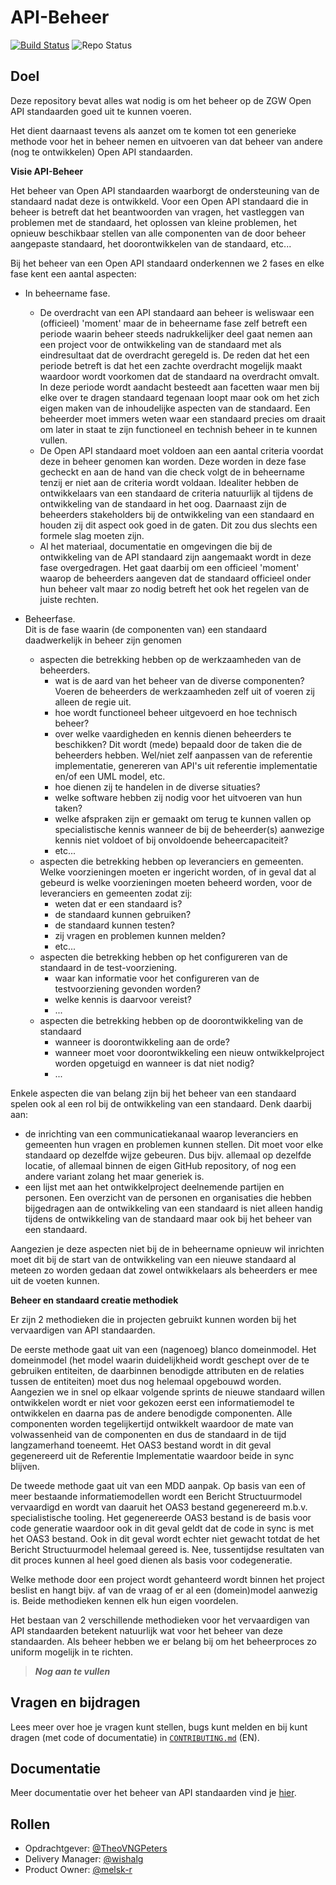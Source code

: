 API-Beheer
=====
[![Build Status](https://jenkins.nlx.io/job/gemma-zaken-build-and-test/badge/icon?style=plastic)](https://jenkins.nlx.io/) ![Repo Status](https://img.shields.io/badge/status-concept-lightgrey.svg?style=plastic)

## Doel

Deze repository bevat alles wat nodig is om het beheer op de ZGW Open API standaarden goed uit te kunnen voeren.

Het dient daarnaast tevens als aanzet om te komen tot een generieke methode voor het in beheer nemen en uitvoeren van dat beheer van andere (nog te ontwikkelen) Open API standaarden.

**Visie API-Beheer** 

Het beheer van Open API standaarden waarborgt de ondersteuning van de standaard nadat deze is ontwikkeld.
Voor een Open API standaard die in beheer is betreft dat het beantwoorden van vragen, het vastleggen van problemen met de standaard, het oplossen van kleine problemen, het opnieuw beschikbaar stellen van alle componenten van de door beheer aangepaste standaard, het doorontwikkelen van de standaard, etc... 

Bij het beheer van een Open API standaard onderkennen we 2 fases en elke fase kent een aantal aspecten:
* In beheername fase.
  + De overdracht van een API standaard aan beheer is weliswaar een (officieel) 'moment' maar de in beheername fase zelf betreft een periode waarin beheer steeds nadrukkelijker deel gaat nemen aan een project voor de ontwikkeling van de standaard met als eindresultaat dat de overdracht geregeld is. De reden dat het een periode betreft is dat het een zachte overdracht mogelijk maakt waardoor wordt voorkomen dat de standaard na overdracht omvalt. In deze periode wordt aandacht besteedt aan facetten waar men bij elke over te dragen standaard tegenaan loopt maar ook om het zich eigen maken van de inhoudelijke aspecten van de standaard. Een beheerder moet immers weten waar een standaard precies om draait om later in staat te zijn functioneel en technish beheer in te kunnen vullen.
  + De Open API standaard moet voldoen aan een aantal criteria voordat deze in beheer genomen kan worden.
    Deze worden in deze fase gecheckt en aan de hand van die check volgt de in beheername tenzij er niet aan de
    criteria wordt voldaan. Idealiter hebben de ontwikkelaars van een standaard de criteria natuurlijk al tijdens de
    ontwikkeling van de standaard in het oog. Daarnaast zijn de beheerders stakeholders bij de ontwikkeling van een standaard 
    en houden zij dit aspect ook goed in de gaten. Dit zou dus slechts een formele slag moeten zijn.
  + Al het materiaal, documentatie en omgevingen die bij de ontwikkeling van de API standaard zijn aangemaakt wordt in deze fase overgedragen. Het gaat daarbij om een officieel 'moment' waarop de beheerders aangeven dat de standaard officieel onder hun beheer valt maar zo nodig betreft het ook het regelen van de juiste rechten.
  
* Beheerfase.<br/>
  Dit is de fase waarin (de componenten van) een standaard daadwerkelijk in beheer zijn genomen
  - aspecten die betrekking hebben op de werkzaamheden van de beheerders.
    + wat is de aard van het beheer van de diverse componenten? Voeren de beheerders de werkzaamheden zelf uit of voeren zij alleen de regie uit.
    + hoe wordt functioneel beheer uitgevoerd en hoe technisch beheer?
    + over welke vaardigheden en kennis dienen beheerders te beschikken? 
    Dit wordt (mede) bepaald door de taken die de beheerders hebben. Wel/niet zelf aanpassen van de referentie implementatie, genereren van API's uit referentie implementatie en/of een UML model, etc.
    + hoe dienen zij te handelen in de diverse situaties?
    + welke software hebben zij nodig voor het uitvoeren van hun taken?
    + welke afspraken zijn er gemaakt om terug te kunnen vallen op specialistische kennis wanneer de bij de beheerder(s) aanwezige 
      kennis niet voldoet of bij onvoldoende beheercapaciteit?
    + etc...
  - aspecten die betrekking hebben op leveranciers en gemeenten.
    Welke voorzieningen moeten er ingericht worden, of in geval dat al gebeurd is welke voorzieningen moeten
    beheerd worden, voor de leveranciers en gemeenten zodat zij:
    + weten dat er een standaard is?
    + de standaard kunnen gebruiken?
    + de standaard kunnen testen? 
    + zij vragen en problemen kunnen melden?
    + etc...
  - aspecten die betrekking hebben op het configureren van de standaard in de test-voorziening.
    + waar kan informatie voor het configureren van de testvoorziening gevonden worden?
    + welke kennis is daarvoor vereist?
    + ...
  - aspecten die betrekking hebben op de doorontwikkeling van de standaard
    + wanneer is doorontwikkeling aan de orde?
    + wanneer moet voor doorontwikkeling een nieuw ontwikkelproject worden opgetuigd en wanneer is dat niet nodig?
    + ... 
    
Enkele aspecten die van belang zijn bij het beheer van een standaard spelen ook al een rol bij de ontwikkeling van een standaard.
Denk daarbij aan:
* de inrichting van een communicatiekanaal waarop leveranciers en gemeenten hun vragen en problemen kunnen stellen.
Dit moet voor elke standaard op dezelfde wijze gebeuren. Dus bijv. allemaal op dezelfde locatie, of allemaal binnen de eigen GitHub repository, of nog een andere variant zolang het maar generiek is.
* een lijst met aan het ontwikkelproject deelnemende partijen en personen.
Een overzicht van de personen en organisaties die hebben bijgedragen aan de ontwikkeling van een standaard is niet alleen handig tijdens de ontwikkeling van de standaard maar ook bij het beheer van een standaard.

Aangezien je deze aspecten niet bij de in beheername opnieuw wil inrichten moet dit bij de start van de ontwikkeling van een nieuwe standaard al meteen zo worden gedaan dat zowel ontwikkelaars als beheerders er mee uit de voeten kunnen.

**Beheer en standaard creatie methodiek**

Er zijn 2 methodieken die in projecten gebruikt kunnen worden bij het vervaardigen van API standaarden.

De eerste methode gaat uit van een (nagenoeg) blanco domeinmodel. Het domeinmodel (het model waarin duidelijkheid wordt geschept over de te gebruiken entiteiten, de daarbinnen benodigde attributen en de relaties tussen de entiteiten) moet dus nog helemaal opgebouwd worden.
Aangezien we in snel op elkaar volgende sprints de nieuwe standaard willen ontwikkelen wordt er niet voor gekozen eerst een informatiemodel te ontwikkelen en daarna pas de andere benodigde componenten. Alle componenten worden tegelijkertijd ontwikkelt waardoor de mate van volwassenheid van de componenten en dus de standaard in de tijd langzamerhand toeneemt. Het OAS3 bestand wordt in dit geval gegenereerd uit de Referentie Implementatie waardoor beide in sync blijven.

De tweede methode gaat uit van een MDD aanpak. Op basis van een of meer bestaande informatiemodellen wordt een Bericht Structuurmodel vervaardigd en wordt van daaruit het OAS3 bestand gegenereerd m.b.v. specialistische tooling. Het gegenereerde OAS3 bestand is de basis voor code generatie waardoor ook in dit geval geldt dat de code in sync is met het OAS3 bestand. Ook in dit geval wordt echter niet gewacht totdat de het Bericht Structuurmodel helemaal gereed is. Nee, tussentijdse resultaten van dit proces kunnen al heel goed dienen als basis voor codegeneratie.

Welke methode door een project wordt gehanteerd wordt binnen het project beslist en hangt bijv. af van de vraag of er al een (domein)model aanwezig is. Beide methodieken kennen elk hun eigen voordelen.

Het bestaan van 2 verschillende methodieken voor het vervaardigen van API standaarden betekent natuurlijk wat voor het beheer van deze standaarden. Als beheer hebben we er belang bij om het beheerproces zo uniform mogelijk in te richten.

>   _**Nog aan te vullen**_ 

## Vragen en bijdragen
Lees meer over hoe je vragen kunt stellen, bugs kunt melden en bij kunt dragen (met code of documentatie) in [`CONTRIBUTING.md`](CONTRIBUTING.md) (EN).

## Documentatie
Meer documentatie over het beheer van API standaarden vind je [hier](beheer.md).

## Rollen

- Opdrachtgever: [@TheoVNGPeters](https://github.com/TheoVNGPeters)
- Delivery Manager: [@wishalg](https://github.com/wishalg)
- Product Owner: [@melsk-r](https://github.com/melsk-r)
